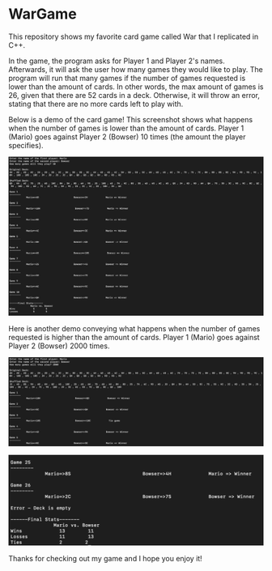 # WarGame

  This repository shows my favorite card game called War that I replicated in C++. 
  
  In the game, the program asks for Player 1 and Player 2's names. Afterwards, it will ask the user how many games they would like to play. The program will run that many games if the number of games requested is lower than the amount of cards. In other words, the max amount of games is 26, given that there are 52 cards in a deck. Otherwise, it will throw an error, stating that there are no more cards left to play with. 
  
  Below is a demo of the card game! This screenshot shows what happens when the number of games is lower than the amount of cards. Player 1 (Mario) goes against Player 2 (Bowser) 10 times (the amount the player specifies).

![Demo 1](https://github.com/msjulietruong/WarGame/blob/main/demo1.png?raw=true)

  Here is another demo conveying what happens when the number of games requested is higher than the amount of cards. Player 1 (Mario) goes against Player 2 (Bowser) 2000 times.


  ![Demo 2.1](https://github.com/msjulietruong/WarGame/blob/main/demo2.1.png?raw=true)


  ![Demo 2.2](https://github.com/msjulietruong/WarGame/blob/main/demo2.2.png?raw=true)


  Thanks for checking out my game and I hope you enjoy it!

